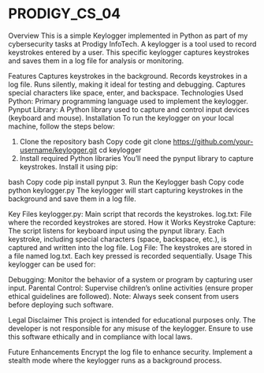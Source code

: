 # PRODIGY_CS_04
Overview
This is a simple Keylogger implemented in Python as part of my cybersecurity tasks at Prodigy InfoTech. A keylogger is a tool used to record keystrokes entered by a user. This specific keylogger captures keystrokes and saves them in a log file for analysis or monitoring.

Features
Captures keystrokes in the background.
Records keystrokes in a log file.
Runs silently, making it ideal for testing and debugging.
Captures special characters like space, enter, and backspace.
Technologies Used
Python: Primary programming language used to implement the keylogger.
Pynput Library: A Python library used to capture and control input devices (keyboard and mouse).
Installation
To run the keylogger on your local machine, follow the steps below:

1. Clone the repository
bash
Copy code
git clone https://github.com/your-username/keylogger.git
cd keylogger
2. Install required Python libraries
You’ll need the pynput library to capture keystrokes. Install it using pip:

bash
Copy code
pip install pynput
3. Run the Keylogger
bash
Copy code
python keylogger.py
The keylogger will start capturing keystrokes in the background and save them in a log file.

Key Files
keylogger.py: Main script that records the keystrokes.
log.txt: File where the recorded keystrokes are stored.
How it Works
Keystroke Capture: The script listens for keyboard input using the pynput library. Each keystroke, including special characters (space, backspace, etc.), is captured and written into the log file.
Log File: The keystrokes are stored in a file named log.txt. Each key pressed is recorded sequentially.
Usage
This keylogger can be used for:

Debugging: Monitor the behavior of a system or program by capturing user input.
Parental Control: Supervise children’s online activities (ensure proper ethical guidelines are followed).
Note: Always seek consent from users before deploying such software.

Legal Disclaimer
This project is intended for educational purposes only. The developer is not responsible for any misuse of the keylogger. Ensure to use this software ethically and in compliance with local laws.

Future Enhancements
Encrypt the log file to enhance security.
Implement a stealth mode where the keylogger runs as a background process.
